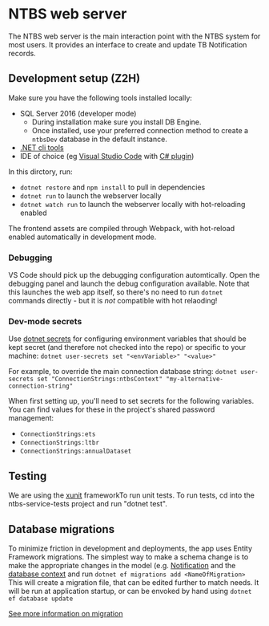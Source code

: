 # NTBS web server
The NTBS web server is the main interaction point with the NTBS system for most users. It provides an interface to create and update TB Notification records.

## Development setup (Z2H)
Make sure you have the following tools installed locally:
  * SQL Server 2016 (developer mode)
    * During installation make sure you install DB Engine.
    * Once installed, use your preferred connection method to create a `ntbsDev` database in the default instance.
  * [.NET cli tools](https://dotnet.microsoft.com/download)
  * IDE of choice (eg [Visual Studio Code](https://code.visualstudio.com/download) with [C# plugin](https://marketplace.visualstudio.com/items?itemName=ms-vscode.csharp))

In this dirctory, run:
- `dotnet restore` and `npm install` to pull in dependencies
- `dotnet run` to launch the webserver locally
- `dotnet watch run` to launch the webserver locally with hot-reloading enabled

The frontend assets are compiled through Webpack, with hot-reload enabled automatically in development mode.

### Debugging
VS Code should pick up the debugging configuration automtically. Open the debugging panel and launch the debug configuration available. Note that this launches the web app itself, so there's no need to run `dotnet` commands directly - but it is *not* compatible with hot relaoding!

### Dev-mode secrets
Use [dotnet secrets](https://docs.microsoft.com/en-us/aspnet/core/security/app-secrets?view=aspnetcore-2.2&tabs=windowsgit) for configuring environment variables that should be kept secret (and therefore not checked into the repo) or specific to your machine:
`dotnet user-secrets set "<envVariable>" "<value>"`

For example, to override the main connection database string:
`dotnet user-secrets set "ConnectionStrings:ntbsContext" "my-alternative-connection-string"`

When first setting up, you'll need to set secrets for the following variables. You can find values for these in the project's shared password management:
* `ConnectionStrings:ets`
* `ConnectionStrings:ltbr`
* `ConnectionStrings:annualDataset`

## Testing
We are using the [xunit](https://xunit.net/) frameworkTo run unit tests. To run tests, cd into the ntbs-service-tests project and run "dotnet test".

## Database migrations
To minimize friction in development and deployments, the app uses Entity Framework migrations.
The simplest way to make a schema change is to make the appropriate changes in the model (e.g. [Notification](Models/Notification.cs) and the [database context](Models/NtbsContext.cs) and run
```dotnet ef migrations add <NameOfMigration>```
This will create a migration file, that can be edited further to match needs. It will be run at application startup, or can be envoked by hand using
```dotnet ef database update```

[See more information on migration](https://docs.microsoft.com/en-us/ef/core/managing-schemas/migrations/)
